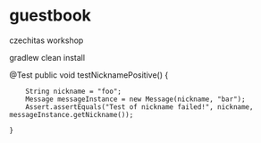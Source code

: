 # guestbook
czechitas workshop

gradlew clean install


@Test
    public void testNicknamePositive() {

        String nickname = "foo";
        Message messageInstance = new Message(nickname, "bar");
        Assert.assertEquals("Test of nickname failed!", nickname, messageInstance.getNickname());

    }

